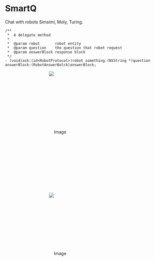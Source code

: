 # SmartQ
Chat with robots Simsimi, Moly, Turing. 
```
/**
 *  A delegate method
 *
 *  @param rebot       robot entity
 *  @param question    the question that robot request
 *  @param answerBlock response block
 */
- (void)ask:(id<RobotProtocol>)rebot something:(NSString *)question answerBlock:(RobotAnswerBolck)answerBlock;
```
<style type="text/css">
	li {
	    list-style-type:none;
	    float:left;
	    width:300px;
	    text-align:center;
	    line-height:400px;
	    font-size:14px;
	}
</style>

<div >
    <ul>                
        <li><img src="https://github.com/liuwin7/SmartQ/blob/master/screen001.png" title="Image"></li>
        <li><img src="https://github.com/liuwin7/SmartQ/blob/master/screen002.png" title="Image"></li>
    </ul>
</div>


